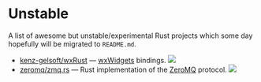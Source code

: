 # Unstable

A list of awesome but unstable/experimental Rust projects which some day hopefully will be migrated to `README.md`.

* [kenz-gelsoft/wxRust](https://github.com/kenz-gelsoft/wxRust) — [wxWidgets](http://www.wxwidgets.org/) bindings. [<img src="https://travis-ci.org/kenz-gelsoft/wxRust.png?branch=master">](https://travis-ci.org/kenz-gelsoft/wxRust)
* [zeromq/zmq.rs](https://github.com/zeromq/zmq.rs) — Rust implementation of the [ZeroMQ](http://zeromq.org/) protocol. [<img src="https://travis-ci.org/zeromq/zmq.rs.png?branch=master">](https://travis-ci.org/zeromq/zmq.rs)
